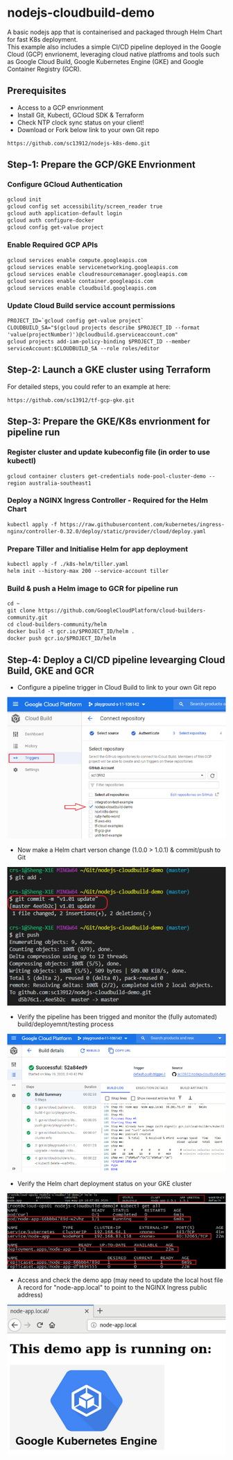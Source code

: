 # nodejs-cloudbuild-demo
A basic nodejs app that is containerised and packaged through Helm Chart for fast K8s deployment.  
This example also includes a simple CI/CD pipeline deployed in the Google Cloud (GCP) envrionemt, leveraging cloud native platfroms and tools such as Google Cloud Build, Google Kubernetes Engine (GKE) and Google Container Registry (GCR).


## Prerequisites
* Access to a GCP envrionment
* Install Git, Kubectl, GCloud SDK & Terraform
* Check NTP clock sync status on your client!
* Download or Fork below link to your own Git repo
```
https://github.com/sc13912/nodejs-k8s-demo.git
```


## Step-1: Prepare the GCP/GKE Envrionment
### Configure GCloud Authentication
```
gcloud init
gcloud config set accessibility/screen_reader true
gcloud auth application-default login
gcloud auth configure-docker
gcloud config get-value project
```

### Enable Required GCP APIs
```
gcloud services enable compute.googleapis.com
gcloud services enable servicenetworking.googleapis.com
gcloud services enable cloudresourcemanager.googleapis.com
gcloud services enable container.googleapis.com
gcloud services enable cloudbuild.googleapis.com
```

### Update Cloud Build service account permissions
```
PROJECT_ID=`gcloud config get-value project`
CLOUDBUILD_SA="$(gcloud projects describe $PROJECT_ID --format 'value(projectNumber)')@cloudbuild.gserviceaccount.com"
gcloud projects add-iam-policy-binding $PROJECT_ID --member serviceAccount:$CLOUDBUILD_SA --role roles/editor
```


## Step-2: Launch a GKE cluster using Terraform
For detailed steps, you could refer to an example at here:
```
https://github.com/sc13912/tf-gcp-gke.git
```


## Step-3: Prepare the GKE/K8s envrionment for pipeline run
### Register cluster and update kubeconfig file (in order to use kubectl)
``` 
gcloud container clusters get-credentials node-pool-cluster-demo --region australia-southeast1
``` 

### Deploy a NGINX Ingress Controller - Required for the Helm Chart
```
kubectl apply -f https://raw.githubusercontent.com/kubernetes/ingress-nginx/controller-0.32.0/deploy/static/provider/cloud/deploy.yaml  
```

### Prepare Tiller and Initialise Helm for app deployment 
```
kubectl apply -f ./k8s-helm/tiller.yaml
helm init --history-max 200 --service-account tiller
```

### Build & push a Helm image to GCR for pipeline run
```
cd ~
git clone https://github.com/GoogleCloudPlatform/cloud-builders-community.git
cd cloud-builders-community/helm
docker build -t gcr.io/$PROJECT_ID/helm .
docker push gcr.io/$PROJECT_ID/helm
```

## Step-4: Deploy a CI/CD pipeline levearging Cloud Build, GKE and GCR
* Configure a pipeline trigger in Cloud Build to link to your own Git repo
<img src="images/ci-trigger.png">

* Now make a Helm chart verson change (1.0.0 > 1.0.1) & commit/push to Git
<img src="images/git-push.png">

* Verify the pipeline has been trigged and monitor the (fully automated) build/deployemnt/testing process
<img src="images/pipeline.png">

* Verify the Helm chart deployment status on your GKE cluster
<img src="images/helm.png">
<img src="images/kube.png">

* Access and check the demo app (may need to update the local host file A record for "node-app.local" to point to the NGINX Ingress public address)
<img src="images/node-app.png">